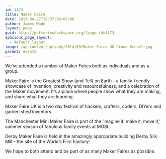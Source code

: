 ```yaml
---
id: 1173
title: Maker Faire
date: 2015-04-27T19:37:54+00:00
author: James Wade
layout: page
guid: http://potterieshackspace.org/?page_id=1173
spacious_page_layout:
  - default_layout
image: /wp-content/uploads/2014/09/Maker-Faire-UK-Crowd-Scene1.jpg
parent: events
---
```

We&#8217;ve attended a number of Maker Faires both as individuals and as a group.

Maker Faire is the Greatest Show (and Tell) on Earth—a family-friendly showcase of invention, creativity and resourcefulness, and a celebration of the Maker movement. It’s a place where people show what they are making, and share what they are learning.

Maker Faire UK is a two day festival of hackers, crafters, coders, DIYers and garden shed inventors.

The Manchester Mini Maker Faire is part of the ‘imagine it, make it, move it,’ summer season of fabulous family events at MOSI.

Derby Maker Faire is held in the amazingly appropriate building Derby Silk Mill – the site of the World’s First Factory!

We hope to both attend and be part of as many Maker Faires as possible.